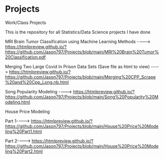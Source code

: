 # Projects
Work/Class Projects

This is the repository for all Statistics/Data Science projects I have done

MRI Brain Tumor Classification using Machine Learning Methods ----> https://htmlpreview.github.io/?https://github.com/Jason797/Projects/blob/main/MRI%20Brain%20Tumor%20Classification.pdf

Merging Two Large Covid In Prison Data Sets (Save file as html to view) ----> https://htmlpreview.github.io/?https://github.com/Jason797/Projects/blob/main/Merging%20CPP_Scrape%20and%20Cpp_Long.nb.html

Song Popularity Modeling ----> https://htmlpreview.github.io/?https://github.com/Jason797/Projects/blob/main/Song%20Popularity%20Modeling.html

House Price Modeling 

Part 1----> https://htmlpreview.github.io/?https://github.com/Jason797/Projects/blob/main/House%20Price%20Modeling%20Part1.html

Part 2----> https://htmlpreview.github.io/?https://github.com/Jason797/Projects/blob/main/House%20Price%20Modeling%20Part2.html
                     
                     
                     
                     
